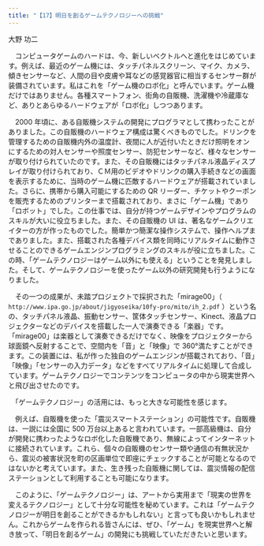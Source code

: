 ```yaml
---
title: "【17】明日を創るゲームテクノロジーへの挑戦"
---
```



大野 功二


　コンピュータゲームのハードは、今、新しいベクトルへと進化をはじめています。例えば、最近のゲーム機には、タッチパネルスクリーン、マイク、カメラ、傾きセンサーなど、人間の目や皮膚や耳などの感覚器官に相当するセンサー群が装備されています。私はこれを「ゲーム機のロボ化」と呼んでいます。ゲーム機だけではありません。各種スマートフォン、街角の自販機、洗濯機や冷蔵庫など、ありとあらゆるハードウェアが「ロボ化」しつつあります。

　2000 年頃に、ある自販機システムの開発にプログラマとして携わったことがありました。この自販機のハードウェア構成は驚くべきものでした。ドリンクを管理するための自販機内外の温度計、夜間に人が近付いたときだけ照明をオンにするための対人センサーや照度センサー、防犯センサーなど、様々なセンサーが取り付けられていたのです。また、その自販機にはタッチパネル液晶ディスプレイが取り付けられており、ＣＭ用のビデオやドリンクの購入手続きなどの画面を表示するために、当時のゲーム機に匹敵するハードウェアが搭載されていました。さらに、携帯から購入可能にするための QR リーダー、チケットやクーポンを販売するためのプリンターまで搭載されており、まさに「ゲーム機」であり「ロボット」でした。この仕事では、自分が持つゲームデザインやプログラムのスキルが大いに役立ちました。また、その自販機の UI は、著名なゲームクリエイターの方が作ったものでした。簡単かつ簡潔な操作システムで、操作ヘルプまでありました。また、搭載された各種デバイス類を同時にリアルタイムに動作させることのできるゲームエンジンプログラミングのスキルが役に立ちました。この時、「ゲームテクノロジーはゲーム以外にも使える」ということを発見しました。そして、ゲームテクノロジーを使ったゲーム以外の研究開発も行うようになりました。

　その一つの成果が、未踏プロジェクトで採択された「mirage00」（ `http://www.ipa.go.jp/about/jigyoseika/10fy-pro/mito/ih_2.pdf` ）という名の、タッチパネル液晶、振動センサー、筐体タッチセンサー、Kinect、液晶プロジェクターなどのデバイスを搭載した一人で演奏できる「楽器」です。「mirage00」は楽器として演奏できるだけでなく、映像をプロジェクターから球面鏡へ反射することで、空間内を「音」と「映像」で 360°満たすことができます。この装置には、私が作った独自のゲームエンジンが搭載されており、「音」「映像」「センサーの入力データ」などをすべてリアルタイムに処理して合成しています。ゲームテクノロジーでコンテンツをコンピュータの中から現実世界へと飛び出させたのです。

　「ゲームテクノロジー」の活用には、もっと大きな可能性を感じます。

　例えば、自販機を使った「震災スマートステーション」の可能性です。自販機は、一説には全国に 500 万台以上あると言われています。一部高級機は、自分が開発に携わったようなロボ化した自販機であり、無線によってインターネットに接続されています。これら、個々の自販機のセンサー類や通信の有無状況から、震災の被害状況を町の区画単位で即座にチェックすることが可能となるのではないかと考えています。また、生き残った自販機に関しては、震災情報の配信ステーションとして利用することも可能になります。

　このように、「ゲームテクノロジー」は、アートから実用まで「現実の世界を変えるテクノロジー」として十分な可能性を秘めています。これは「ゲームテクノロジーが明日を創ることができるかもしれない」と言っても良いかもしれません。これからゲームを作られる皆さんには、ぜひ、「ゲーム」を現実世界へと解き放って、「明日を創るゲーム」の開発にも挑戦していただきたいと思います。
